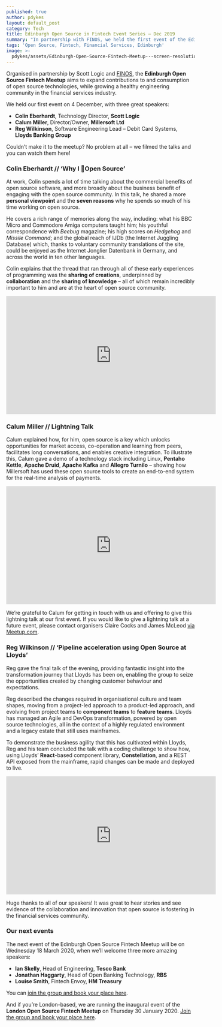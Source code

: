 ```yaml
---
published: true
author: pdykes
layout: default_post
category: Tech
title: Edinburgh Open Source in Fintech Event Series – Dec 2019
summary: "In partnership with FINOS, we held the first event of the Edinburgh Open Source Fintech Meetup on 4 December, with great talks by Colin Eberhardt, Calum Miller and Reg Wilkinson –\_you can watch videos of the talks here. "
tags: 'Open Source, Fintech, Financial Services, Edinburgh'
image: >-
  pdykes/assets/Edinburgh-Open-Source-Fintech-Meetup---screen-resolution-24-for-blog.jpg
---
```

Organised in partnership by Scott Logic and [FINOS](https://www.finos.org/ "FINOS website"), the **Edinburgh Open Source Fintech Meetup** aims to expand contributions to and consumption of open source technologies, while growing a healthy engineering community in the financial services industry.

We held our first event on 4 December, with three great speakers:

- **Colin Eberhardt**, Technology Director, **Scott Logic**
- **Calum Miller**, Director/Owner, **Millersoft Ltd**
- **Reg Wilkinson**, Software Engineering Lead – Debit Card Systems, **Lloyds Banking Group**

Couldn’t make it to the meetup? No problem at all – we filmed the talks and you can watch them here!

### Colin Eberhardt // ‘Why I 🖤Open Source’

At work, Colin spends a lot of time talking about the commercial benefits of open source software, and more broadly about the business benefit of engaging with the open source community. In this talk, he shared a more **personal viewpoint** and the **seven reasons** why he spends so much of his time working on open source. 

He covers a rich range of memories along the way, including: what his BBC Micro and Commodore Amiga computers taught him; his youthful correspondence with _Beebug_ magazine; his high scores on _Hedgehog_ and _Missile Command_; and the global reach of IJDb (the Internet Juggling Database) which, thanks to voluntary community translations of the site, could be enjoyed as the Internet Jonglier Datenbank in Germany, and across the world in ten other languages.

Colin explains that the thread that ran through all of these early experiences of programming was the **sharing of creations**, underpinned by **collaboration** and the **sharing of knowledge** – all of which remain incredibly important to him and are at the heart of open source community.

<iframe width="560" height="315" src="https://www.youtube.com/embed/R01k9P33-kE" frameborder="0" allow="accelerometer; autoplay; encrypted-media; gyroscope; picture-in-picture" allowfullscreen></iframe>

### Calum Miller // Lightning Talk

Calum explained how, for him, open source is a key which unlocks opportunities for market access, co-operation and learning from peers, facilitates long conversations, and enables creative integration. To illustrate this, Calum gave a demo of a technology stack including Linux, **Pentaho Kettle**, **Apache Druid**, **Apache Kafka** and **Allegro Turnilo** – showing how Millersoft has used these open source tools to create an end-to-end system for the real-time analysis of payments.

<iframe width="560" height="315" src="https://www.youtube.com/embed/vUOwEne8T-8" frameborder="0" allow="accelerometer; autoplay; encrypted-media; gyroscope; picture-in-picture" allowfullscreen></iframe>

We’re grateful to Calum for getting in touch with us and offering to give this lightning talk at our first event. If you would like to give a lightning talk at a future event, please contact organisers Claire Cocks and James McLeod [via Meetup.com](https://www.meetup.com/Edinburgh-Open-Source-Fintech-Meetup/members/?op=leaders "Contact the organisers"). 

### Reg Wilkinson // ‘Pipeline acceleration using Open Source at Lloyds’

Reg gave the final talk of the evening, providing fantastic insight into the transformation journey that Lloyds has been on, enabling the group to seize the opportunities created by changing customer behaviour and expectations. 

Reg described the changes required in organisational culture and team shapes, moving from a project-led approach to a product-led approach, and evolving from project teams to **component teams** to **feature teams**. Lloyds has managed an Agile and DevOps transformation, powered by open source technologies, all in the context of a highly regulated environment and a legacy estate that still uses mainframes. 

To demonstrate the business agility that this has cultivated within Lloyds, Reg and his team concluded the talk with a coding challenge to show how, using Lloyds’ **React**-based component library, **Constellation**, and a REST API exposed from the mainframe, rapid changes can be made and deployed to live.

<iframe width="560" height="315" src="https://www.youtube.com/embed/bZLxQY0QaaA" frameborder="0" allow="accelerometer; autoplay; encrypted-media; gyroscope; picture-in-picture" allowfullscreen></iframe>

Huge thanks to all of our speakers! It was great to hear stories and see evidence of the collaboration and innovation that open source is fostering in the financial services community.

### Our next events

The next event of the Edinburgh Open Source Fintech Meetup will be on Wednesday 18 March 2020, when we’ll welcome three more amazing speakers:

- **Ian Skelly**, Head of Engineering, **Tesco Bank**
- **Jonathan Haggarty**, Head of Open Banking Technology, **RBS**
- **Louise Smith**, Fintech Envoy, **HM Treasury**

You can [join the group and book your place here](https://www.meetup.com/Edinburgh-Open-Source-Fintech-Meetup/events/ "Edinburgh Open Source Fintech Meetup").

And if you’re London-based, we are running the inaugural event of the **London Open Source Fintech Meetup** on Thursday 30 January 2020. [Join the group and book your place here](https://www.meetup.com/london-Open-Source-Fintech-Meetup/ "London Open Source Fintech Meetup").

